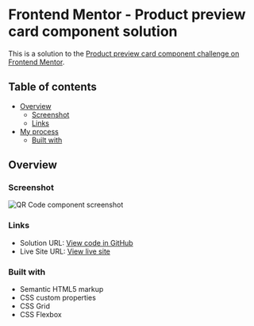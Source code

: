 # Frontend Mentor - Product preview card component solution

This is a solution to the [Product preview card component challenge on Frontend Mentor](https://www.frontendmentor.io/challenges/product-preview-card-component-GO7UmttRfa).

## Table of contents

- [Overview](#overview)
  - [Screenshot](#screenshot)
  - [Links](#links)
- [My process](#my-process)
  - [Built with](#built-with)

## Overview

### Screenshot

![QR Code component screenshot](./images/blog-preview-component.png)

### Links

- Solution URL: [View code in GitHub](https://github.com/assiduousdev/product-preview-card)
- Live Site URL: [View live site](https://christian-product-preview-card.netlify.app/)

### Built with

- Semantic HTML5 markup
- CSS custom properties
- CSS Grid
- CSS Flexbox
